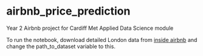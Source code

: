 # airbnb_price_prediction

Year 2 Airbnb project for Cardiff Met Applied Data Science module

To run the notebook, download detailed London data from [inside airbnb](http://data.insideairbnb.com/united-kingdom/england/london/2022-03-09/data/listings.csv.gz) and change the path_to_dataset variable to this.
